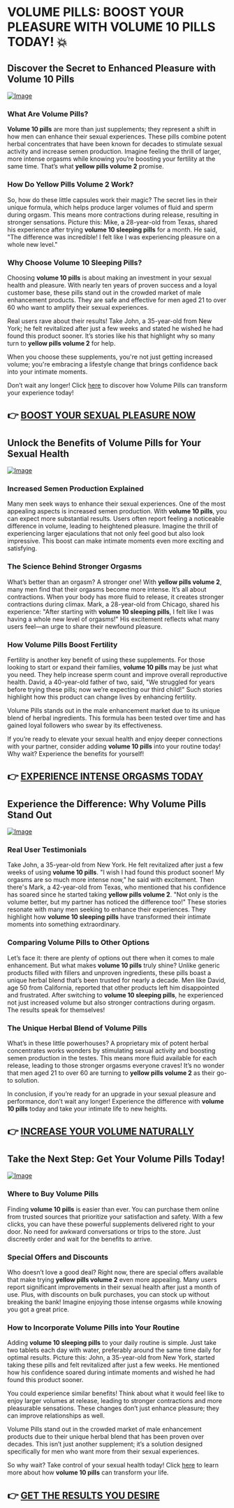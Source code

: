 # VOLUME PILLS: BOOST YOUR PLEASURE WITH VOLUME 10 PILLS TODAY! 💥

## Discover the Secret to Enhanced Pleasure with Volume 10 Pills
[![Image](https://www2.sellhealth.com/181/vp-cta-500-percent.jpg)](https://gchaffi.com/WCPLTTGv)

### What Are Volume Pills?
**Volume 10 pills** are more than just supplements; they represent a shift in how men can enhance their sexual experiences. These pills combine potent herbal concentrates that have been known for decades to stimulate sexual activity and increase semen production. Imagine feeling the thrill of larger, more intense orgasms while knowing you’re boosting your fertility at the same time. That’s what **yellow pills volume 2** promise.

### How Do Yellow Pills Volume 2 Work?
So, how do these little capsules work their magic? The secret lies in their unique formula, which helps produce larger volumes of fluid and sperm during orgasm. This means more contractions during release, resulting in stronger sensations. Picture this: Mike, a 28-year-old from Texas, shared his experience after trying **volume 10 sleeping pills** for a month. He said, "The difference was incredible! I felt like I was experiencing pleasure on a whole new level." 

### Why Choose Volume 10 Sleeping Pills?
Choosing **volume 10 pills** is about making an investment in your sexual health and pleasure. With nearly ten years of proven success and a loyal customer base, these pills stand out in the crowded market of male enhancement products. They are safe and effective for men aged 21 to over 60 who want to amplify their sexual experiences.

Real users rave about their results! Take John, a 35-year-old from New York; he felt revitalized after just a few weeks and stated he wished he had found this product sooner. It’s stories like his that highlight why so many turn to **yellow pills volume 2** for help.

When you choose these supplements, you're not just getting increased volume; you're embracing a lifestyle change that brings confidence back into your intimate moments.

Don’t wait any longer! Click [here](https://gchaffi.com/WCPLTTGv) to discover how Volume Pills can transform your experience today!



## 👉 [BOOST YOUR SEXUAL PLEASURE NOW](https://gchaffi.com/WCPLTTGv)

## Unlock the Benefits of Volume Pills for Your Sexual Health

[![Image](https://www2.sellhealth.com/181/volumepills500x140_A.jpg)](https://gchaffi.com/WCPLTTGv)

### Increased Semen Production Explained  
Many men seek ways to enhance their sexual experiences. One of the most appealing aspects is increased semen production. With **volume 10 pills**, you can expect more substantial results. Users often report feeling a noticeable difference in volume, leading to heightened pleasure. Imagine the thrill of experiencing larger ejaculations that not only feel good but also look impressive. This boost can make intimate moments even more exciting and satisfying.

### The Science Behind Stronger Orgasms  
What’s better than an orgasm? A stronger one! With **yellow pills volume 2**, many men find that their orgasms become more intense. It’s all about contractions. When your body has more fluid to release, it creates stronger contractions during climax. Mark, a 28-year-old from Chicago, shared his experience: "After starting with **volume 10 sleeping pills**, I felt like I was having a whole new level of orgasms!" His excitement reflects what many users feel—an urge to share their newfound pleasure.

### How Volume Pills Boost Fertility  
Fertility is another key benefit of using these supplements. For those looking to start or expand their families, **volume 10 pills** may be just what you need. They help increase sperm count and improve overall reproductive health. David, a 40-year-old father of two, said, "We struggled for years before trying these pills; now we’re expecting our third child!" Such stories highlight how this product can change lives by enhancing fertility.

Volume Pills stands out in the male enhancement market due to its unique blend of herbal ingredients. This formula has been tested over time and has gained loyal followers who swear by its effectiveness.

If you’re ready to elevate your sexual health and enjoy deeper connections with your partner, consider adding **volume 10 pills** into your routine today! Why wait? Experience the benefits for yourself!



## 👉 [EXPERIENCE INTENSE ORGASMS TODAY](https://gchaffi.com/WCPLTTGv)

## Experience the Difference: Why Volume Pills Stand Out  
[![Image](https://www2.sellhealth.com/181/volumepills600x180_A.jpg)](https://gchaffi.com/WCPLTTGv)  
### Real User Testimonials  
Take John, a 35-year-old from New York. He felt revitalized after just a few weeks of using **volume 10 pills**. "I wish I had found this product sooner! My orgasms are so much more intense now," he said with excitement. Then there's Mark, a 42-year-old from Texas, who mentioned that his confidence has soared since he started taking **yellow pills volume 2**. "Not only is the volume better, but my partner has noticed the difference too!" These stories resonate with many men seeking to enhance their experiences. They highlight how **volume 10 sleeping pills** have transformed their intimate moments into something extraordinary.

### Comparing Volume Pills to Other Options  
Let’s face it: there are plenty of options out there when it comes to male enhancement. But what makes **volume 10 pills** truly shine? Unlike generic products filled with fillers and unproven ingredients, these pills boast a unique herbal blend that’s been trusted for nearly a decade. Men like David, age 50 from California, reported that other products left him disappointed and frustrated. After switching to **volume 10 sleeping pills**, he experienced not just increased volume but also stronger contractions during orgasm. The results speak for themselves!

### The Unique Herbal Blend of Volume Pills  
What’s in these little powerhouses? A proprietary mix of potent herbal concentrates works wonders by stimulating sexual activity and boosting semen production in the testes. This means more fluid available for each release, leading to those stronger orgasms everyone craves! It’s no wonder that men aged 21 to over 60 are turning to **yellow pills volume 2** as their go-to solution.

In conclusion, if you’re ready for an upgrade in your sexual pleasure and performance, don’t wait any longer! Experience the difference with **volume 10 pills** today and take your intimate life to new heights.



## 👉 [INCREASE YOUR VOLUME NATURALLY](https://gchaffi.com/WCPLTTGv)

## Take the Next Step: Get Your Volume Pills Today!

[![Image](https://www2.sellhealth.com/181/VolPills_logo_500px120px.jpg)](https://gchaffi.com/WCPLTTGv)

### Where to Buy Volume Pills
Finding **volume 10 pills** is easier than ever. You can purchase them online from trusted sources that prioritize your satisfaction and safety. With a few clicks, you can have these powerful supplements delivered right to your door. No need for awkward conversations or trips to the store. Just discreetly order and wait for the benefits to arrive.

### Special Offers and Discounts
Who doesn’t love a good deal? Right now, there are special offers available that make trying **yellow pills volume 2** even more appealing. Many users report significant improvements in their sexual health after just a month of use. Plus, with discounts on bulk purchases, you can stock up without breaking the bank! Imagine enjoying those intense orgasms while knowing you got a great price.

### How to Incorporate Volume Pills into Your Routine
Adding **volume 10 sleeping pills** to your daily routine is simple. Just take two tablets each day with water, preferably around the same time daily for optimal results. Picture this: John, a 35-year-old from New York, started taking these pills and felt revitalized after just a few weeks. He mentioned how his confidence soared during intimate moments and wished he had found this product sooner.

You could experience similar benefits! Think about what it would feel like to enjoy larger volumes at release, leading to stronger contractions and more pleasurable sensations. These changes don’t just enhance pleasure; they can improve relationships as well.

Volume Pills stand out in the crowded market of male enhancement products due to their unique herbal blend that has been proven over decades. This isn’t just another supplement; it’s a solution designed specifically for men who want more from their sexual experiences.

So why wait? Take control of your sexual health today! Click [here](https://gchaffi.com/WCPLTTGv) to learn more about how **volume 10 pills** can transform your life.



## 👉 [GET THE RESULTS YOU DESIRE](https://gchaffi.com/WCPLTTGv)